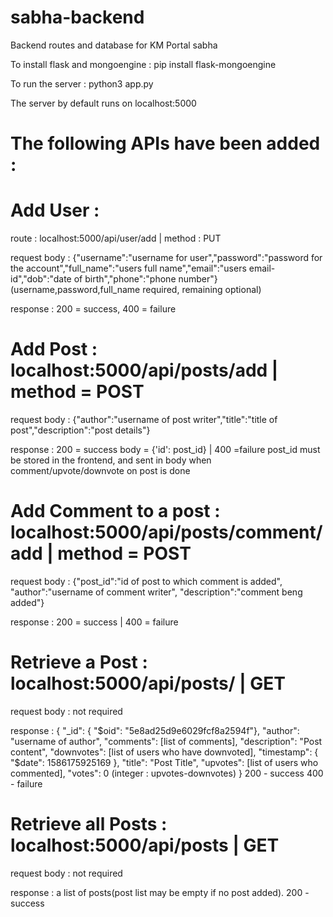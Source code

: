 # sabha-backend
Backend routes and database for KM Portal sabha

To install flask and mongoengine : pip install flask-mongoengine

To run the server : python3 app.py

The server by default runs on localhost:5000

# The following APIs have been added : 
# Add User : 
route : localhost:5000/api/user/add  |  method : PUT

request body : {"username":"username for user","password":"password for the account","full_name":"users full name","email":"users email-id","dob":"date of birth","phone":"phone number"}
(username,password,full_name required, remaining optional)

response : 200 = success, 400 = failure

# Add Post : localhost:5000/api/posts/add | method = POST
request body : {"author":"username of post writer","title":"title of post","description":"post details"}

response : 200 = success body = {'id': post_id}  | 400 =failure
post_id must be stored in the frontend, and sent in body when comment/upvote/downvote on post is done

# Add Comment to a post : localhost:5000/api/posts/comment/add | method = POST
request body : {"post_id":"id of post to which comment is added", "author":"username of comment writer", "description":"comment beng added"}

response : 200 = success | 400 = failure

# Retrieve a Post : localhost:5000/api/posts/<id> | GET
request body : not required
  
response : { "_id": { "$oid": "5e8ad25d9e6029fcf8a2594f"},
             "author": "username of author",
             "comments": [list of comments],
             "description": "Post content",
             "downvotes": [list of users who have downvoted],
             "timestamp": { "$date": 1586175925169 },
             "title": "Post Title",
             "upvotes": [list of users who commented],
             "votes": 0 (integer : upvotes-downvotes) }
200 - success 400 - failure

# Retrieve all Posts : localhost:5000/api/posts  | GET
request body : not required

response : a list of posts(post list may be empty if no post added). 200 - success
